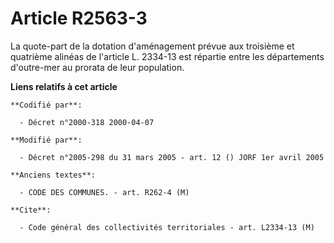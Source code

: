 # Article R2563-3

La quote-part de la dotation d'aménagement prévue aux troisième et quatrième alinéas de l'article L. 2334-13 est répartie
entre les départements d'outre-mer au prorata de leur population.

**Liens relatifs à cet article**

	**Codifié par**:

	  - Décret n°2000-318 2000-04-07

	**Modifié par**:

	  - Décret n°2005-298 du 31 mars 2005 - art. 12 () JORF 1er avril 2005

	**Anciens textes**:

	  - CODE DES COMMUNES. - art. R262-4 (M)

	**Cite**:

	  - Code général des collectivités territoriales - art. L2334-13 (M)
